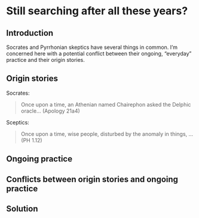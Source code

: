 # Still searching after all these years?

## Introduction

Socrates and Pyrrhonian skeptics have several things in common. I’m concerned here with a potential conflict between their ongoing, “everyday” practice and their origin stories.

## Origin stories

Socrates:

> Once upon a time, an Athenian named Chairephon asked the Delphic oracle... (Apology 21a4)

Sceptics:

> Once upon a time, wise people, disturbed by the anomaly in things, ... (PH 1.12)

## Ongoing practice

## Conflicts between origin stories and ongoing practice

## Solution
